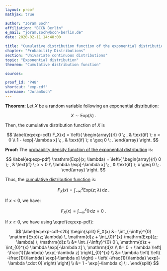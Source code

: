 ```yaml
---
layout: proof
mathjax: true

author: "Joram Soch"
affiliation: "BCCN Berlin"
e_mail: "joram.soch@bccn-berlin.de"
date: 2020-02-11 14:48:00

title: "Cumulative distribution function of the exponential distribution"
chapter: "Probability Distributions"
section: "Univariate continuous distributions"
topic: "Exponential distribution"
theorem: "Cumulative distribution function"

sources:

proof_id: "P48"
shortcut: "exp-cdf"
username: "JoramSoch"
---
```



**Theorem:** Let $X$ be a random variable following an [exponential distribution](/D/exp.html):

$$ \label{eq:exp}
X \sim \mathrm{Exp}(\lambda) \; .
$$

Then, the cumulative distribution function of $X$ is

$$ \label{eq:exp-cdf}
F_X(x) = \left\{
\begin{array}{rl}
0 \; , & \text{if} \; x < 0 \\
1 - \exp[-\lambda x] \; , & \text{if} \; x \geq 0 \; .
\end{array}
\right.
$$


**Proof:**  The [probability density function of the exponential distribution](/P/exp-pdf.html) is:

$$ \label{eq:exp-pdf}
\mathrm{Exp}(x; \lambda) = \left\{
\begin{array}{rl}
0 \; , & \text{if} \; x < 0 \\
\lambda \exp[-\lambda x] \; , & \text{if} \; x \geq 0 \; .
\end{array}
\right.
$$

Thus, the [cumulative distribution function](/D/cdf.html) is:

$$ \label{eq:exp-cdf-s1}
F_X(x) = \int_{-\infty}^{x} \mathrm{Exp}(z; \lambda) \, \mathrm{d}z \; .
$$

If $x < 0$, we have:

$$ \label{eq:exp-cdf-s2a}
F_X(x) = \int_{-\infty}^{x} 0 \, \mathrm{d}z = 0 \; .
$$

If $x \geq 0$, we have using \eqref{eq:exp-pdf}:

$$ \label{eq:exp-cdf-s2b}
\begin{split}
F_X(x) &= \int_{-\infty}^{0} \mathrm{Exp}(z; \lambda) \, \mathrm{d}z + \int_{0}^{x} \mathrm{Exp}(z; \lambda) \, \mathrm{d}z \\
&= \int_{-\infty}^{0} 0 \, \mathrm{d}z + \int_{0}^{x} \lambda \exp[-\lambda z] \, \mathrm{d}z \\
&= 0 + \lambda \left[ -\frac{1}{\lambda} \exp[-\lambda z] \right]_{0}^{x} \\
&= \lambda \left[ \left( -\frac{1}{\lambda} \exp[-\lambda x] \right) - \left( -\frac{1}{\lambda} \exp[-\lambda \cdot 0] \right) \right] \\
&= 1 - \exp[-\lambda x] \; .
\end{split}
$$